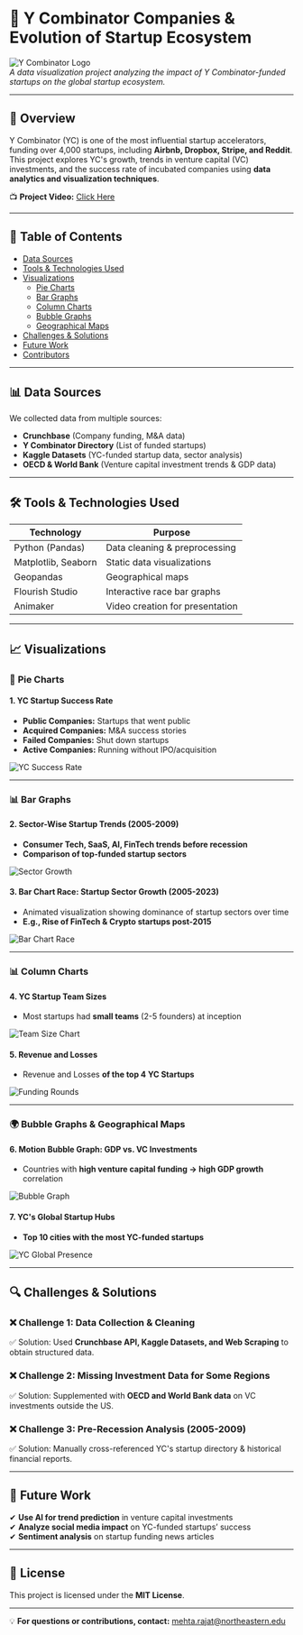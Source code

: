 # 🚀 Y Combinator Companies & Evolution of Startup Ecosystem

![Y Combinator Logo](images/yc_logo.png)  
*A data visualization project analyzing the impact of Y Combinator-funded startups on the global startup ecosystem.*

---

## 📖 Overview  

Y Combinator (YC) is one of the most influential startup accelerators, funding over 4,000 startups, including **Airbnb, Dropbox, Stripe, and Reddit**. This project explores YC's growth, trends in venture capital (VC) investments, and the success rate of incubated companies using **data analytics and visualization techniques**.  

📺 **Project Video:** [Click Here](https://shorturl.at/kBN04)  

---

## 📂 Table of Contents  
- [Data Sources](#data-sources)  
- [Tools & Technologies Used](#tools--technologies-used)  
- [Visualizations](#visualizations)  
  - [Pie Charts](#pie-charts)  
  - [Bar Graphs](#bar-graphs)  
  - [Column Charts](#column-charts)  
  - [Bubble Graphs](#bubble-graphs)  
  - [Geographical Maps](#geographical-maps)  
- [Challenges & Solutions](#challenges--solutions)  
- [Future Work](#future-work)  
- [Contributors](#contributors)  

---

## 📊 Data Sources  

We collected data from multiple sources:  
- **Crunchbase** (Company funding, M&A data)  
- **Y Combinator Directory** (List of funded startups)  
- **Kaggle Datasets** (YC-funded startup data, sector analysis)  
- **OECD & World Bank** (Venture capital investment trends & GDP data)  

---

## 🛠 Tools & Technologies Used  

| **Technology**      | **Purpose**  |
|---------------------|-------------|
| Python (Pandas)    | Data cleaning & preprocessing |
| Matplotlib, Seaborn | Static data visualizations |
| Geopandas          | Geographical maps |
| Flourish Studio    | Interactive race bar graphs |
| Animaker           | Video creation for presentation |

---

## 📈 Visualizations  

### 🎯 **Pie Charts**  
#### **1. YC Startup Success Rate**  
- **Public Companies:** Startups that went public  
- **Acquired Companies:** M&A success stories  
- **Failed Companies:** Shut down startups  
- **Active Companies:** Running without IPO/acquisition  

![YC Success Rate](images/success_pie_chart.png)  

---

### 📊 **Bar Graphs**  
#### **2. Sector-Wise Startup Trends (2005-2009)**  
- **Consumer Tech, SaaS, AI, FinTech trends before recession**  
- **Comparison of top-funded startup sectors**  

![Sector Growth](images/sector_growth.png)  

#### **3. Bar Chart Race: Startup Sector Growth (2005-2023)**  
- Animated visualization showing dominance of startup sectors over time  
- **E.g., Rise of FinTech & Crypto startups post-2015**  

![Bar Chart Race](images/bar_chart_race.png)  

---

### 📊 **Column Charts**  
#### **4. YC Startup Team Sizes**  
- Most startups had **small teams** (2-5 founders) at inception  

![Team Size Chart](images/team_size.png)  

#### **5. Revenue and Losses**  
- Revenue and Losses **of the top 4 YC Startups**  

![Funding Rounds](images/revenue_and_losses.png)  

---

### 🌍 **Bubble Graphs & Geographical Maps**  
#### **6. Motion Bubble Graph: GDP vs. VC Investments**  
- Countries with **high venture capital funding → high GDP growth** correlation  

![Bubble Graph](images/bubble_graph.png)  

#### **7. YC's Global Startup Hubs**  
- **Top 10 cities with the most YC-funded startups**  

![YC Global Presence](images/world_map.png)  

---

## 🔍 Challenges & Solutions  

### ❌ **Challenge 1: Data Collection & Cleaning**  
✅ Solution: Used **Crunchbase API, Kaggle Datasets, and Web Scraping** to obtain structured data.  

### ❌ **Challenge 2: Missing Investment Data for Some Regions**  
✅ Solution: Supplemented with **OECD and World Bank data** on VC investments outside the US.  

### ❌ **Challenge 3: Pre-Recession Analysis (2005-2009)**  
✅ Solution: Manually cross-referenced YC's startup directory & historical financial reports.  

---

## 🚀 Future Work  

✔ **Use AI for trend prediction** in venture capital investments  
✔ **Analyze social media impact** on YC-funded startups’ success  
✔ **Sentiment analysis** on startup funding news articles  

---

## 📜 License  
This project is licensed under the **MIT License**.

---
💡 **For questions or contributions, contact:** [mehta.rajat@northeastern.edu](mailto:mehta.rajat@northeastern.edu)  

